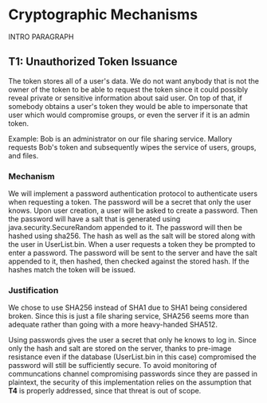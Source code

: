 # Cryptographic Mechanisms
INTRO PARAGRAPH  


## T1: Unauthorized Token Issuance
The token stores all of a user's data. We do not want anybody that is not the owner of the token to be able to request the token since it could possibly reveal private or sensitive information about said user. On top of that, if somebody obtains a user's token they would be able to impersonate that user which would compromise groups, or even the server if it is an admin token.  

Example: Bob is an administrator on our file sharing service. Mallory requests Bob's token and subsequently wipes the service of users, groups, and files.  

### Mechanism

We will implement a password authentication protocol to authenticate users when requesting a token. The password will be a secret that only the user knows. Upon user creation, a user will be asked to create a password. Then the password will have a salt that is generated using java.security.SecureRandom appended to it. The password will then be hashed using sha256. The hash as well as the salt will be stored along with the user in UserList.bin. When a user requests a token they be prompted to enter a password. The password will be sent to the server and have the salt appended to it, then hashed, then checked against the stored hash. If the hashes match the token will be issued.   

### Justification  

We chose to use SHA256 instead of SHA1 due to SHA1 being considered broken. Since this is just a file sharing service, SHA256 seems more than adequate rather than going with a more heavy-handed SHA512. 

Using passwords gives the user a secret that only he knows to log in. Since only the hash and salt are stored on the server, thanks to pre-image resistance even if the database (UserList.bin in this case) compromised the password will still be sufficiently secure. To avoid monitoring of communcations channel compromising passwords since they are passed in plaintext, the security of this implementation relies on the assumption that **T4** is properly addressed, since that threat is out of scope. 
